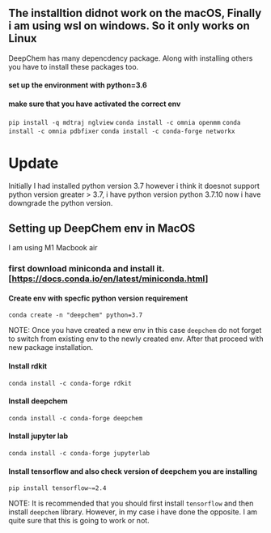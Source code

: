 ## The installtion didnot work on the macOS, Finally i am using wsl on windows. So it only works on Linux 
DeepChem has many depencdency package. Along with installing others you have to install these packages too. 

#### set up the environment with python=3.6  

#### make sure that you have activated the correct env
`pip install -q mdtraj nglview`
`conda install -c omnia openmm`
`conda install -c omnia pdbfixer`
`conda install -c conda-forge networkx`







# Update 
Initially I had installed python version 3.7 however i think it doesnot support python version greater > 3.7, i have python version python 3.7.10 now i have downgrade the python version. 





## Setting up DeepChem env in MacOS 
I am using M1 Macbook air 

### first download miniconda and install it. [https://docs.conda.io/en/latest/miniconda.html]

#### Create env with specfic python version requirement 
`conda create -n "deepchem" python=3.7`

NOTE: Once you have created a new env in this case `deepchem` do not forget to switch from existing env to the newly created env. After that proceed with new package installation. 

#### Install rdkit 
`conda install -c conda-forge rdkit`

#### Install deepchem 
`conda install -c conda-forge deepchem`

#### Install jupyter lab 
`conda install -c conda-forge jupyterlab` 

#### Install tensorflow and also check version of deepchem you are installing 
`pip install tensorflow~=2.4` 


NOTE: It is recommended that you should first install `tensorflow` and then install `deepchem` library. However, in my case i have done the opposite. I am quite sure that this is going to work or not. 


